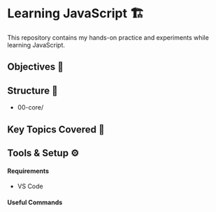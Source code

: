 # Learning JavaScript 🏗️

This repository contains my hands-on practice and experiments while learning JavaScript. 

## Objectives 🎯

## Structure 📂

- 00-core/

## Key Topics Covered 🧠

## Tools & Setup ⚙️

#### Requirements

- VS Code

#### Useful Commands
